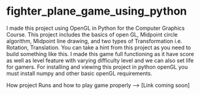 # fighter_plane_game_using_python
I made this project using OpenGL in Python for the Computer Graphics Course. This project includes the basics of open GL, Midpoint circle algorithm, Midpoint line drawing, and two types of Transformation i.e. Rotation, Translation. You can take a hint from this project as you need to build something like this. I made this game full functioning as it have score as well as level feature with varying difficulty level and we can also set life for gamers.
For installing and viewing this project in python openGL you must install numpy and other basic openGL requirements.

How project Runs and how to play game properly --> [Link coming soon]
